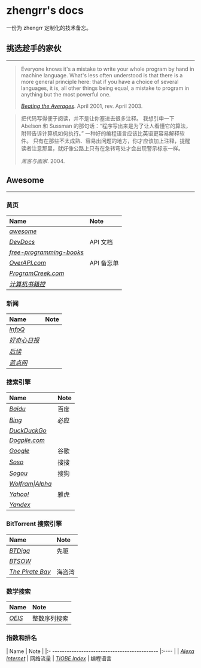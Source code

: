 # zhengrr's docs

一份为 zhengrr 定制化的技术备忘。

## 挑选趁手的家伙
---

> Everyone knows it's a mistake to write your whole program by hand in machine language.
> What's less often understood is that there is a more general principle here:
> that if you have a choice of several languages, it is, all other things being equal, a mistake to program in anything but the most powerful one.
>
> [*Beating the Averages*](http://paulgraham.com/avg.html). April 2001, rev. April 2003.

> 把代码写得便于阅读，并不是让你塞进去很多注释。
> 我想引申一下 Abelson 和 Sussman 的那句话：“程序写出来是为了让人看懂它的算法，附带告诉计算机如何执行。”
> 一种好的编程语言应该比英语更容易解释软件。
> 只有在那些不太成熟、容易出问题的地方，你才应该加上注释，提醒读者注意那里，就好像公路上只有在急转弯处才会出现警示标志一样。
>
> *黑客与画家*. 2004.

## Awesome
---

### 黄页

| Name                                            | Note |
|:----------------------------------------------- |:---- |
| [*awesome*](https://awesome.re/)                |
| [*DevDocs*](https://devdocs.io/)                | API 文档
| [*free-programming-books*](https://ebookfoundation.github.io/free-programming-books/) |
| [*OverAPI.com*](http://overapi.com/)            | API 备忘单
| [*ProgramCreek.com*](https://programcreek.com/) |
| [*计算机书籍控*](http://bestcbooks.com/)        |

### 新闻

| Name                                            | Note |
|:----------------------------------------------- |:---- |
| [*InfoQ*](https://infoq.cn/)                    |
| [*好奇心日报*](https://www.qdaily.com/)         |
| [*后续*](https://houxuapp.com/)                 |
| [*蓝点网*](https://landiannews.com/)            |

### 搜索引擎

| Name                                          | Note |
|:--------------------------------------------- |:---- |
| [*Baidu*](https://www.baidu.com/)             | 百度
| [*Bing*](https://bing.com/)                   | 必应
| [*DuckDuckGo*](https://duckduckgo.com/)       |
| [*Dogpile.com*](https://www.dogpile.com/)     |
| [*Google*](https://www.google.com/)           | 谷歌
| [*Soso*](http://soso.com/)                    | 搜搜
| [*Sogou*](https://www.sogou.com/)             | 搜狗
| [*Wolfram\|Alpha*](https://wolframalpha.com/) |
| [*Yahoo!*](https://search.yahoo.com/)         | 雅虎
| [*Yandex*](https://yandex.com/)               |

### BitTorrent 搜索引擎

| Name                                          | Note |
|:--------------------------------------------- |:---- |
| [*BTDigg*](https://btdig.com/)                | 先驱
| [*BTSOW*](https://btsow.com/)                 |
| [*The Pirate Bay*](https://thepiratebay.org/) | 海盗湾

### 数学搜索

| Name                                          | Note |
|:--------------------------------------------- |:---- |
| [*OEIS*](https://oeis.org/)                   | 整数序列搜索

### 指数和排名

| Name                                            | Note |
|:-  -------------------------------------------- |:---- |
| [*Alexa Internet*](https://www.alexa.com/)      | 网络流量
| [*TIOBE Index*](https://tiobe.com/tiobe-index/) | 编程语言
